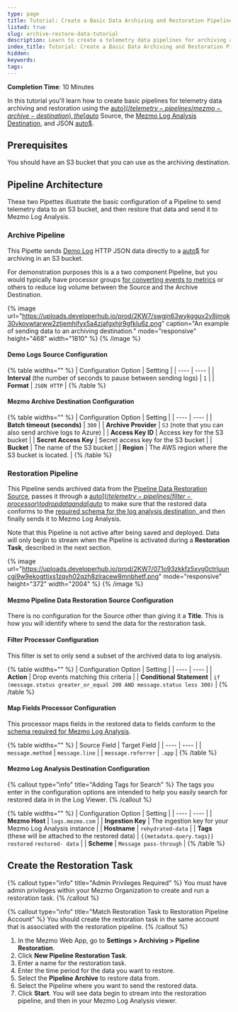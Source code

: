 ```yaml
---
type: page
title: Tutorial: Create a Basic Data Archiving and Restoration Pipeline
listed: true
slug: archive-restore-data-tutorial
description: Learn to create a telemetry data pipelines for archiving and restoration using Mezmo's tools. This tutorial covers configuring archives to S3, restoring data to Mezmo Log Analysis, and managing pipelines with demo logs.
index_title: Tutorial: Create a Basic Data Archiving and Restoration Pipeline
hidden: 
keywords: 
tags: 
---
```


**Completion Time**: 10 Minutes

In this tutorial you'll learn how to create basic pipelines for telemetry data archiving and restoration using the [auto$](/telemetry-pipelines/mezmo-archive-destination),  the [auto$](/telemetry-pipelines/pipeline-data-restoration-source) Source, the  [Mezmo Log Analysis Destination](/telemetry-pipelines/mezmo-destination), and JSON [auto$](/telemetry-pipelines/demo-logs-source).

## Prerequisites

You should have an S3 bucket that you can use as the archiving destination. 

## Pipeline Architecture

These two Pipettes illustrate the basic configuration of a Pipeline to send telemetry data to an S3 bucket, and then restore that data and send it to Mezmo Log Analysis.

### Archive Pipeline

This Pipette sends [Demo Log](/telemetry-pipelines/demo-logs-source) HTTP JSON data directly to a [auto$](/telemetry-pipelines/mezmo-archive-destination) for archiving in an S3 bucket. 

For demonstration purposes this is a a two component Pipeline, but you would typically have processor groups [for converting events to metrics](/practioner-guide-data-optimization/pipeline-example--convert-200-events-to-metrics) or others to reduce log volume between the Source and the Archive Destination. 

{% image url="https://uploads.developerhub.io/prod/2KW7/swgjn63wykgguv2v8jmok30vkoywtarww2ztjemhifyx5a4zjafgxhjr9gfklu6z.png" caption="An example of sending data to an archiving destination." mode="responsive" height="468" width="1810" %}
{% /image %}

#### Demo Logs Source Configuration

{% table widths="" %}
| Configuration Option | Settting | 
| ---- | ---- | 
| **Interval** (the number of seconds to pause between sending logs) | `1` | 
| **Format** | `JSON HTTP` | 
{% /table %}

#### Mezmo Archive Destination Configuration

{% table widths="" %}
| Configuration Option | Setting | 
| ---- | ---- | 
| **Batch timeout (seconds)** | `300` | 
| **Archive Provider** | `S3` (note that you can also send archive logs to Azure) | 
| **Access Key ID** | Access key for the S3 bucket | 
| **Secret Access Key** | Secret access key for the S3 bucket | 
| **Bucket** | The name of the S3 bucket | 
| **Region** | The AWS region where the S3 bucket is located. | 
{% /table %}

### Restoration Pipeline

This Pipeline sends archived data from the [Pipeline Data Restoration Source](/telemetry-pipelines/pipeline-data-restoration-source), passes it through a [auto$](/telemetry-pipelines/filter-processor)  to drop data and a [auto$](/telemetry-pipelines/map-fields-processor) to make sure that the restored data conforms to the [required schema for the log analysis destination, ](/telemetry-pipelines/required-schema-for-mezmo-log-analysis-destination) and then finally sends it to Mezmo Log Analysis. 

Note that this Pipeline is not active after being saved and deployed. Data will only begin to stream when the Pipeline is activated during a **Restoration Task**, described in the next section. 

{% image url="https://uploads.developerhub.io/prod/2KW7/071o93zkkfz5xvg0ctrluuncgi9w9ekogttjxs1zqyh02qzh8zlracew8mnbhetf.png" mode="responsive" height="372" width="2004" %}
{% /image %}

#### Mezmo Pipeline Data Restoration Source Configuration

There is no configuration for the Source other than giving it a **Title**. This is how you will identify where to send the data for the restoration task. 

#### Filter Processor Configuration

This filter is set to only send a subset of the archived data to log analysis. 

{% table widths="" %}
| Configuration Option | Setting | 
| ---- | ---- | 
| **Action** | Drop events matching this criteria | 
| **Conditional Statement** | `if (message.status greater_or_equal 200 AND message.status less 300)` | 
{% /table %}

#### Map Fields Processor Configuration

This processor maps fields in the restored data to fields conform to the [schema required for Mezmo Log Analysis](/telemetry-pipelines/required-schema-for-mezmo-log-analysis-destination).

{% table widths="" %}
| Source Field | Target Field | 
| ---- | ---- | 
| `message.method` | `message.line` | 
| `message.referrer` | `.app` | 
{% /table %}

#### Mezmo Log Analysis Destination Configuration

{% callout type="info" title="Adding Tags for Search" %}
The tags you enter in the configuration options are intended to help you easily search for restored data in in the Log Viewer.
{% /callout %}

{% table widths="" %}
| Configuration Option | Setting | 
| ---- | ---- | 
| **Mezmo Host** | `logs.mezmo.com` | 
| **Ingestion Key** | The ingestion key for your Mezmo Log Analysis instance | 
| **Hostname** | `rehydrated-data` | 
| **Tags** (these will be attached to the restored data) | `{{metadata.query.tags}}` `restored` `restored- data` | 
| **Scheme** | `Message pass-through` | 
{% /table %}

## Create the Restoration Task

{% callout type="info" title="Admin Privileges Required" %}
You must have admin privileges within your Mezmo Organization to create and run a restoration task.
{% /callout %}

{% callout type="info" title="Match Restoration Task to Restoration Pipeline Account" %}
You should create the restoration task in the same account that is associated with the restoration pipeline.
{% /callout %}

1. In the Mezmo Web App, go to **Settings &gt; Archiving &gt; Pipeline Restoration**. 
2. Click **New Pipeline Restoration Task**. 
3. Enter a name for the restoration task. 
4. Enter the time period for the data you want to restore. 
5. Select the **Pipeline Archive** to restore data from. 
6. Select the Pipeline where you want to send the restored data. 
7. Click **Start**. You will see data begin to stream into the restoration pipeline, and then in your Mezmo Log Analysis viewer.